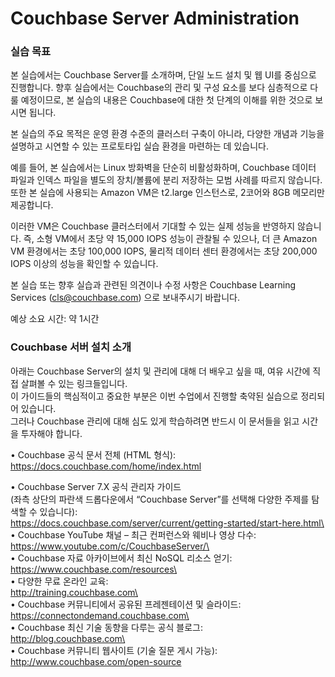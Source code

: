 # Couchbase Server Administration

### 실습 목표

본 실습에서는 Couchbase Server를 소개하며, 단일 노드 설치 및 웹 UI를 중심으로 진행합니다. 향후 실습에서는 Couchbase의 관리 및 구성 요소를 보다 심층적으로 다룰 예정이므로, 본 실습의 내용은 Couchbase에 대한 첫 단계의 이해를 위한 것으로 보시면 됩니다.

본 실습의 주요 목적은 운영 환경 수준의 클러스터 구축이 아니라, 다양한 개념과 기능을 설명하고 시연할 수 있는 프로토타입 실습 환경을 마련하는 데 있습니다.

예를 들어, 본 실습에서는 Linux 방화벽을 단순히 비활성화하며, Couchbase 데이터 파일과 인덱스 파일을 별도의 장치/볼륨에 분리 저장하는 모범 사례를 따르지 않습니다. 또한 본 실습에 사용되는 Amazon VM은 t2.large 인스턴스로, 2코어와 8GB 메모리만 제공합니다.

이러한 VM은 Couchbase 클러스터에서 기대할 수 있는 실제 성능을 반영하지 않습니다. 즉, 소형 VM에서 초당 약 15,000 IOPS 성능이 관찰될 수 있으나, 더 큰 Amazon VM 환경에서는 초당 100,000 IOPS, 물리적 데이터 센터 환경에서는 초당 200,000 IOPS 이상의 성능을 확인할 수 있습니다.

본 실습 또는 향후 실습과 관련된 의견이나 수정 사항은 Couchbase Learning Services (cls@couchbase.com) 으로 보내주시기 바랍니다.

예상 소요 시간: 약 1시간



### Couchbase 서버 설치 소개

아래는 Couchbase Server의 설치 및 관리에 대해 더 배우고 싶을 때, 여유 시간에 직접 살펴볼 수 있는 링크들입니다.\
이 가이드들의 핵심적이고 중요한 부분은 이번 수업에서 진행할 축약된 실습으로 정리되어 있습니다.\
그러나 Couchbase 관리에 대해 심도 있게 학습하려면 반드시 이 문서들을 읽고 시간을 투자해야 합니다.

• Couchbase 공식 문서 전체 (HTML 형식):\
https://docs.couchbase.com/home/index.html

• Couchbase Server 7.X 공식 관리자 가이드\
(좌측 상단의 파란색 드롭다운에서 “Couchbase Server”를 선택해 다양한 주제를 탐색할 수 있습니다):\
https://docs.couchbase.com/server/current/getting-started/start-here.html\
\
• Couchbase YouTube 채널 – 최근 컨퍼런스와 웨비나 영상 다수:\
https://www.youtube.com/c/CouchbaseServer/\
\
• Couchbase 자료 아카이브에서 최신 NoSQL 리소스 얻기:\
https://www.couchbase.com/resources\
\
• 다양한 무료 온라인 교육:\
http://training.couchbase.com\
\
• Couchbase 커뮤니티에서 공유된 프레젠테이션 및 슬라이드:\
https://connectondemand.couchbase.com\
\
• Couchbase 최신 기술 동향을 다루는 공식 블로그:\
http://blog.couchbase.com\
\
• Couchbase 커뮤니티 웹사이트 (기술 질문 게시 가능):\
http://www.couchbase.com/open-source
